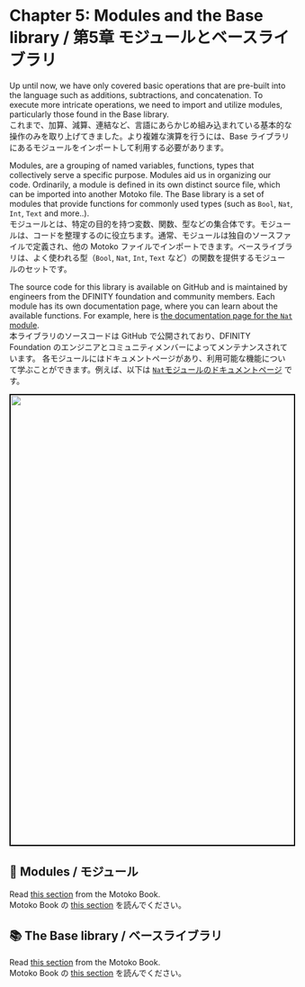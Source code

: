 # Chapter 5: Modules and the Base library / 第5章 モジュールとベースライブラリ
Up until now, we have only covered basic operations that are pre-built into the language such as additions, subtractions, and concatenation. To execute more intricate operations, we need to import and utilize modules, particularly those found in the Base library.  
これまで、加算、減算、連結など、言語にあらかじめ組み込まれている基本的な操作のみを取り上げてきました。より複雑な演算を行うには、Base ライブラリにあるモジュールをインポートして利用する必要があります。

Modules, are a grouping of named variables, functions, types that collectively serve a specific purpose. Modules aid us in organizing our code. Ordinarily, a module is defined in its own distinct source file, which can be imported into another Motoko file. The Base library is a set of modules that provide functions for commonly used types (such as `Bool`, `Nat`, `Int`, `Text` and more..).  
モジュールとは、特定の目的を持つ変数、関数、型などの集合体です。モジュールは、コードを整理するのに役立ちます。通常、モジュールは独自のソースファイルで定義され、他の Motoko ファイルでインポートできます。ベースライブラリは、よく使われる型（`Bool`, `Nat`, `Int`, `Text` など）の関数を提供するモジュールのセットです。

The source code for this library is available on GitHub and is maintained by engineers from the DFINITY foundation and community members.
Each module has its own documentation page, where you can learn about the available functions. For example, here is [the documentation page for the `Nat` module](https://internetcomputer.org/docs/current/motoko/main/base/Nat).  
本ライブラリのソースコードは GitHub で公開されており、DFINITY Foundation のエンジニアとコミュニティメンバーによってメンテナンスされています。
各モジュールにはドキュメントページがあり、利用可能な機能について学ぶことができます。例えば、以下は [`Nat`モジュールのドキュメントページ](https://internetcomputer.org/docs/current/motoko/main/base/Nat) です。

<p align="center"> <img src="assets/base_library_nat.png" width="800px" style="border: 2px solid black;"></p>
<p align="center">  </p>

## 🧩 Modules / モジュール
Read [this section](https://web3.motoko-book.dev/common-programming-concepts/modules.html) from the Motoko Book.  
Motoko Book の [this section](https://web3.motoko-book.dev/common-programming-concepts/modules.html) を読んでください。

## 📚 The Base library / ベースライブラリ
Read [this section](https://web3.motoko-book.dev/base-library.html) from the Motoko Book.  
Motoko Book の [this section](https://web3.motoko-book.dev/base-library.html) を読んでください。
